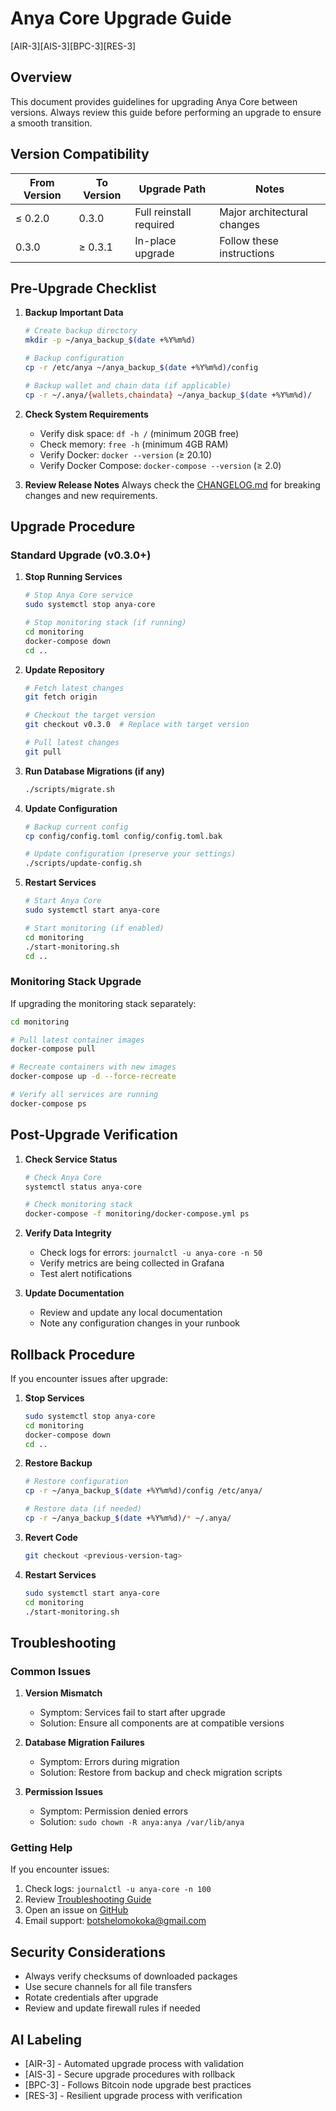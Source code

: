 # Anya Core Upgrade Guide

[AIR-3][AIS-3][BPC-3][RES-3]

## Overview

This document provides guidelines for upgrading Anya Core between versions. Always review this guide before performing an upgrade to ensure a smooth transition.

## Version Compatibility

| From Version | To Version | Upgrade Path | Notes |
|-------------|-----------|--------------|-------|
| ≤ 0.2.0    | 0.3.0     | Full reinstall required | Major architectural changes |
| 0.3.0      | ≥ 0.3.1   | In-place upgrade | Follow these instructions |

## Pre-Upgrade Checklist

1. **Backup Important Data**

   ```bash
   # Create backup directory
   mkdir -p ~/anya_backup_$(date +%Y%m%d)
   
   # Backup configuration
   cp -r /etc/anya ~/anya_backup_$(date +%Y%m%d)/config
   
   # Backup wallet and chain data (if applicable)
   cp -r ~/.anya/{wallets,chaindata} ~/anya_backup_$(date +%Y%m%d)/
   ```

2. **Check System Requirements**
   - Verify disk space: `df -h /` (minimum 20GB free)
   - Check memory: `free -h` (minimum 4GB RAM)
   - Verify Docker: `docker --version` (≥ 20.10)
   - Verify Docker Compose: `docker-compose --version` (≥ 2.0)

3. **Review Release Notes**
   Always check the [CHANGELOG.md](CHANGELOG.md) for breaking changes and new requirements.

## Upgrade Procedure

### Standard Upgrade (v0.3.0+)

1. **Stop Running Services**

   ```bash
   # Stop Anya Core service
   sudo systemctl stop anya-core
   
   # Stop monitoring stack (if running)
   cd monitoring
   docker-compose down
   cd ..
   ```

2. **Update Repository**

   ```bash
   # Fetch latest changes
   git fetch origin
   
   # Checkout the target version
   git checkout v0.3.0  # Replace with target version
   
   # Pull latest changes
   git pull
   ```

3. **Run Database Migrations (if any)**

   ```bash
   ./scripts/migrate.sh
   ```

4. **Update Configuration**

   ```bash
   # Backup current config
   cp config/config.toml config/config.toml.bak
   
   # Update configuration (preserve your settings)
   ./scripts/update-config.sh
   ```

5. **Restart Services**

   ```bash
   # Start Anya Core
   sudo systemctl start anya-core
   
   # Start monitoring (if enabled)
   cd monitoring
   ./start-monitoring.sh
   cd ..
   ```

### Monitoring Stack Upgrade

If upgrading the monitoring stack separately:

```bash
cd monitoring

# Pull latest container images
docker-compose pull

# Recreate containers with new images
docker-compose up -d --force-recreate

# Verify all services are running
docker-compose ps
```

## Post-Upgrade Verification

1. **Check Service Status**

   ```bash
   # Check Anya Core
   systemctl status anya-core
   
   # Check monitoring stack
   docker-compose -f monitoring/docker-compose.yml ps
   ```

2. **Verify Data Integrity**
   - Check logs for errors: `journalctl -u anya-core -n 50`
   - Verify metrics are being collected in Grafana
   - Test alert notifications

3. **Update Documentation**
   - Review and update any local documentation
   - Note any configuration changes in your runbook

## Rollback Procedure

If you encounter issues after upgrade:

1. **Stop Services**

   ```bash
   sudo systemctl stop anya-core
   cd monitoring
   docker-compose down
   cd ..
   ```

2. **Restore Backup**

   ```bash
   # Restore configuration
   cp -r ~/anya_backup_$(date +%Y%m%d)/config /etc/anya/
   
   # Restore data (if needed)
   cp -r ~/anya_backup_$(date +%Y%m%d)/* ~/.anya/
   ```

3. **Revert Code**

   ```bash
   git checkout <previous-version-tag>
   ```

4. **Restart Services**

   ```bash
   sudo systemctl start anya-core
   cd monitoring
   ./start-monitoring.sh
   ```

## Troubleshooting

### Common Issues

1. **Version Mismatch**
   - Symptom: Services fail to start after upgrade
   - Solution: Ensure all components are at compatible versions
   
2. **Database Migration Failures**
   - Symptom: Errors during migration
   - Solution: Restore from backup and check migration scripts
   
3. **Permission Issues**
   - Symptom: Permission denied errors
   - Solution: `sudo chown -R anya:anya /var/lib/anya`

### Getting Help

If you encounter issues:

1. Check logs: `journalctl -u anya-core -n 100`
2. Review [Troubleshooting Guide](docs/TROUBLESHOOTING.md)
3. Open an issue on [GitHub](https://github.com/your-org/anya-core/issues)
4. Email support: <botshelomokoka@gmail.com>

## Security Considerations

- Always verify checksums of downloaded packages
- Use secure channels for all file transfers
- Rotate credentials after upgrade
- Review and update firewall rules if needed

## AI Labeling

- [AIR-3] - Automated upgrade process with validation
- [AIS-3] - Secure upgrade procedures with rollback
- [BPC-3] - Follows Bitcoin node upgrade best practices
- [RES-3] - Resilient upgrade process with verification
